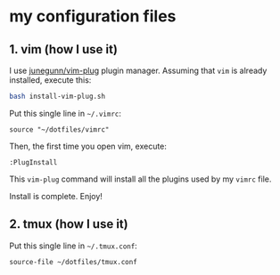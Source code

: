 # my configuration files

## 1. vim (how I use it)
I use [junegunn/vim-plug](https://github.com/junegunn/vim-plug) plugin manager.
Assuming that ```vim``` is already installed, execute this:

```bash
bash install-vim-plug.sh
```

Put this single line in ```~/.vimrc```:

```vim
source "~/dotfiles/vimrc"
```

Then, the first time you open vim, execute:

```vim
:PlugInstall
```

This ```vim-plug``` command will install all the plugins used by my ```vimrc```
file.

Install is complete. Enjoy!

## 2. tmux (how I use it)
Put this single line in ```~/.tmux.conf```:

```tmux
source-file ~/dotfiles/tmux.conf
```
